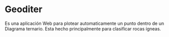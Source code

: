 # Geoditer
Es una aplicación Web para plotear automaticamente un punto dentro de un Diagrama ternario. Esta hecho principalmente para clasificar rocas ígneas.
